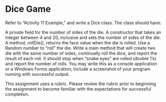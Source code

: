 # Dice Game

Refer to “Activity 11 Example,” and write a Dice class. The class should have:

A private field for the number of sides of the die.
A constructor that takes an integer between 4 and 20, inclusive and sets the number of sides of the die.
A method, rollDie(), returns the face value when the die is rolled. Use a Random number to “roll” the die.
Write a main method that will create two die with the same number of sides, continually roll the dice, and report the result of each roll. It should stop when “snake eyes” are rolled (double 1’s) and report the number of rolls. You may write this as a console application or a Windows Forms application; include a screenshot of your program running with successful output.

This assignment uses a rubric. Please review the rubric prior to beginning the assignment to become familiar with the expectations for successful completion.
